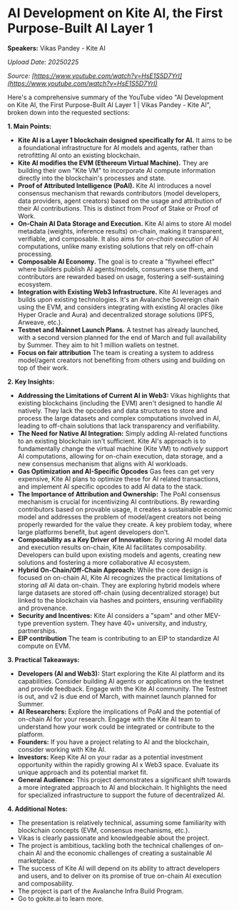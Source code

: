 # AI Development on Kite AI, the First Purpose-Built AI Layer 1

**Speakers:** Vikas Pandey - Kite AI


*Upload Date: 20250225*

*Source: [https://www.youtube.com/watch?v=HsE1S5D7YrI](https://www.youtube.com/watch?v=HsE1S5D7YrI)*

Here's a comprehensive summary of the YouTube video "AI Development on Kite AI, the First Purpose-Built AI Layer 1 | Vikas Pandey - Kite AI", broken down into the requested sections:

**1. Main Points:**

*   **Kite AI is a Layer 1 blockchain designed specifically for AI.**  It aims to be a foundational infrastructure for AI models and agents, rather than retrofitting AI onto an existing blockchain.
*   **Kite AI modifies the EVM (Ethereum Virtual Machine).** They are building their own "Kite VM" to incorporate AI compute information directly into the blockchain's processes and state.
*   **Proof of Attributed Intelligence (PoAI).**  Kite AI introduces a novel consensus mechanism that rewards contributors (model developers, data providers, agent creators) based on the usage and attribution of their AI contributions.  This is distinct from Proof of Stake or Proof of Work.
*   **On-Chain AI Data Storage and Execution.** Kite AI aims to store AI model metadata (weights, inference results) on-chain, making it transparent, verifiable, and composable.  It also aims for *on-chain execution* of AI computations, unlike many existing solutions that rely on off-chain processing.
*   **Composable AI Economy.**  The goal is to create a "flywheel effect" where builders publish AI agents/models, consumers use them, and contributors are rewarded based on usage, fostering a self-sustaining ecosystem.
*   **Integration with Existing Web3 Infrastructure.** Kite AI leverages and builds upon existing technologies. It's an Avalanche Sovereign chain using the EVM, and considers integrating with existing AI oracles (like Hyper Oracle and Aura) and decentralized storage solutions (IPFS, Arweave, etc.).
*   **Testnet and Mainnet Launch Plans.**  A testnet has already launched, with a second version planned for the end of March and full availability by Summer.  They aim to hit 1 million wallets on testnet.
* **Focus on fair attribution** The team is creating a system to address model/agent creators not benefiting from others using and building on top of their work.

**2. Key Insights:**

*   **Addressing the Limitations of Current AI in Web3:**  Vikas highlights that existing blockchains (including the EVM) aren't designed to handle AI natively.  They lack the opcodes and data structures to store and process the large datasets and complex computations involved in AI, leading to off-chain solutions that lack transparency and verifiability.
*   **The Need for Native AI Integration:**  Simply adding AI-related functions to an existing blockchain isn't sufficient.  Kite AI's approach is to fundamentally change the virtual machine (Kite VM) to *natively* support AI computations, allowing for on-chain execution, data storage, and a new consensus mechanism that aligns with AI workloads.
*  **Gas Optimization and AI-Specific Opcodes** Gas fees can get very expensive, Kite AI plans to optimize these for AI related transactions, and implement AI specific opcodes to add AI data to the stack.
*   **The Importance of Attribution and Ownership:** The PoAI consensus mechanism is crucial for incentivizing AI contributions.  By rewarding contributors based on provable usage, it creates a sustainable economic model and addresses the problem of model/agent creators not being properly rewarded for the value they create. A key problem today, where large platforms benefit, but agent developers don't.
*   **Composability as a Key Driver of Innovation:**  By storing AI model data and execution results on-chain, Kite AI facilitates composability.  Developers can build upon existing models and agents, creating new solutions and fostering a more collaborative AI ecosystem.
*   **Hybrid On-Chain/Off-Chain Approach:** While the core design is focused on on-chain AI, Kite AI recognizes the practical limitations of storing *all* AI data on-chain.  They are exploring hybrid models where large datasets are stored off-chain (using decentralized storage) but linked to the blockchain via hashes and pointers, ensuring verifiability and provenance.
*   **Security and Incentives:** Kite AI considers a "spam" and other MEV-type prevention system. They have 40+ university, and industry, partnerships.
* **EIP contribution** The team is contributing to an EIP to standardize AI compute on EVM.

**3. Practical Takeaways:**

*   **Developers (AI and Web3):** Start exploring the Kite AI platform and its capabilities.  Consider building AI agents or applications on the testnet and provide feedback.  Engage with the Kite AI community. The Testnet is out, and v2 is due end of March, with mainnet launch planned for Summer.
*   **AI Researchers:**  Explore the implications of PoAI and the potential of on-chain AI for your research.  Engage with the Kite AI team to understand how your work could be integrated or contribute to the platform.
*   **Founders:** If you have a project relating to AI and the blockchain, consider working with Kite AI.
*   **Investors:**  Keep Kite AI on your radar as a potential investment opportunity within the rapidly growing AI x Web3 space.  Evaluate its unique approach and its potential market fit.
*   **General Audience:**  This project demonstrates a significant shift towards a more integrated approach to AI and blockchain.  It highlights the need for specialized infrastructure to support the future of decentralized AI.

**4. Additional Notes:**

*   The presentation is relatively technical, assuming some familiarity with blockchain concepts (EVM, consensus mechanisms, etc.).
*   Vikas is clearly passionate and knowledgeable about the project.
*   The project is ambitious, tackling both the technical challenges of on-chain AI and the economic challenges of creating a sustainable AI marketplace.
*   The success of Kite AI will depend on its ability to attract developers and users, and to deliver on its promise of true on-chain AI execution and composability.
* The project is part of the Avalanche Infra Build Program.
* Go to gokite.ai to learn more.